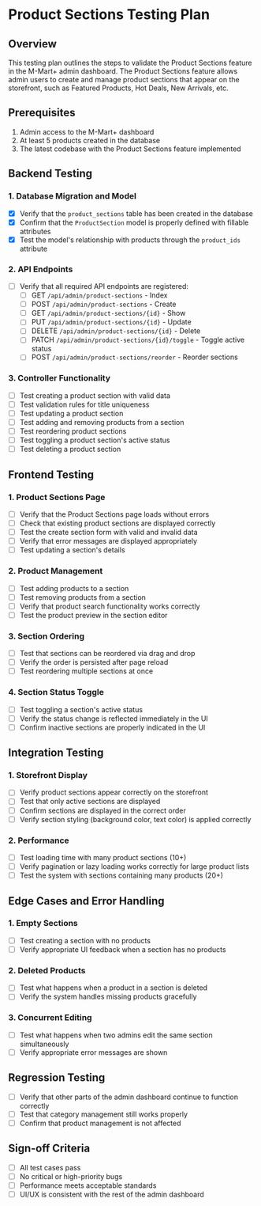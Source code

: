 # Product Sections Testing Plan

## Overview
This testing plan outlines the steps to validate the Product Sections feature in the M-Mart+ admin dashboard. The Product Sections feature allows admin users to create and manage product sections that appear on the storefront, such as Featured Products, Hot Deals, New Arrivals, etc.

## Prerequisites
1. Admin access to the M-Mart+ dashboard
2. At least 5 products created in the database
3. The latest codebase with the Product Sections feature implemented

## Backend Testing

### 1. Database Migration and Model
- [x] Verify that the `product_sections` table has been created in the database
- [x] Confirm that the `ProductSection` model is properly defined with fillable attributes
- [x] Test the model's relationship with products through the `product_ids` attribute

### 2. API Endpoints
- [ ] Verify that all required API endpoints are registered:
  - [ ] GET `/api/admin/product-sections` - Index
  - [ ] POST `/api/admin/product-sections` - Create
  - [ ] GET `/api/admin/product-sections/{id}` - Show
  - [ ] PUT `/api/admin/product-sections/{id}` - Update
  - [ ] DELETE `/api/admin/product-sections/{id}` - Delete
  - [ ] PATCH `/api/admin/product-sections/{id}/toggle` - Toggle active status
  - [ ] POST `/api/admin/product-sections/reorder` - Reorder sections

### 3. Controller Functionality
- [ ] Test creating a product section with valid data
- [ ] Test validation rules for title uniqueness
- [ ] Test updating a product section
- [ ] Test adding and removing products from a section
- [ ] Test reordering product sections
- [ ] Test toggling a product section's active status
- [ ] Test deleting a product section

## Frontend Testing

### 1. Product Sections Page
- [ ] Verify that the Product Sections page loads without errors
- [ ] Check that existing product sections are displayed correctly
- [ ] Test the create section form with valid and invalid data
- [ ] Verify that error messages are displayed appropriately
- [ ] Test updating a section's details

### 2. Product Management
- [ ] Test adding products to a section
- [ ] Test removing products from a section
- [ ] Verify that product search functionality works correctly
- [ ] Test the product preview in the section editor

### 3. Section Ordering
- [ ] Test that sections can be reordered via drag and drop
- [ ] Verify the order is persisted after page reload
- [ ] Test reordering multiple sections at once

### 4. Section Status Toggle
- [ ] Test toggling a section's active status
- [ ] Verify the status change is reflected immediately in the UI
- [ ] Confirm inactive sections are properly indicated in the UI

## Integration Testing

### 1. Storefront Display
- [ ] Verify product sections appear correctly on the storefront
- [ ] Test that only active sections are displayed
- [ ] Confirm sections are displayed in the correct order
- [ ] Verify section styling (background color, text color) is applied correctly

### 2. Performance
- [ ] Test loading time with many product sections (10+)
- [ ] Verify pagination or lazy loading works correctly for large product lists
- [ ] Test the system with sections containing many products (20+)

## Edge Cases and Error Handling

### 1. Empty Sections
- [ ] Test creating a section with no products
- [ ] Verify appropriate UI feedback when a section has no products

### 2. Deleted Products
- [ ] Test what happens when a product in a section is deleted
- [ ] Verify the system handles missing products gracefully

### 3. Concurrent Editing
- [ ] Test what happens when two admins edit the same section simultaneously
- [ ] Verify appropriate error messages are shown

## Regression Testing
- [ ] Verify that other parts of the admin dashboard continue to function correctly
- [ ] Test that category management still works properly
- [ ] Confirm that product management is not affected

## Sign-off Criteria
- [ ] All test cases pass
- [ ] No critical or high-priority bugs
- [ ] Performance meets acceptable standards
- [ ] UI/UX is consistent with the rest of the admin dashboard
